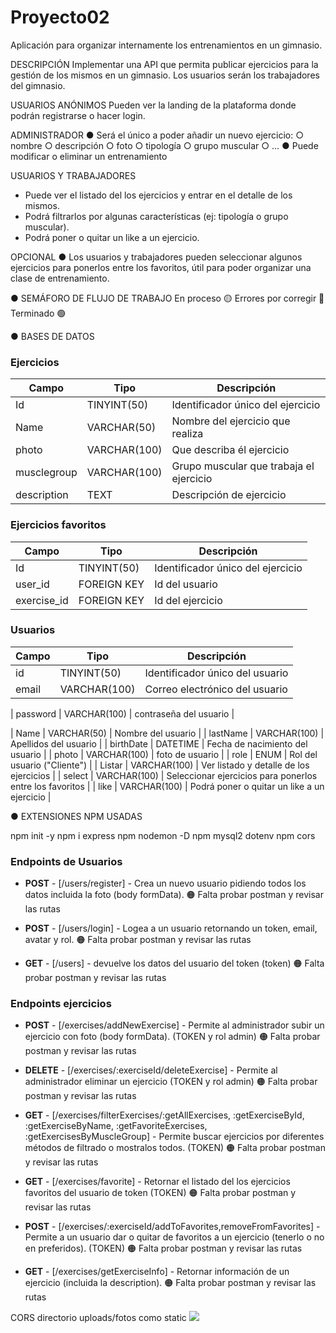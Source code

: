 # Proyecto02

Aplicación para organizar internamente los entrenamientos en un gimnasio.

DESCRIPCIÓN
Implementar una API que permita publicar ejercicios para la gestión de los mismos en un
gimnasio. Los usuarios serán los trabajadores del gimnasio.

USUARIOS ANÓNIMOS
Pueden ver la landing de la plataforma donde podrán registrarse o hacer login.

ADMINISTRADOR
● Será el único a poder añadir un nuevo ejercicio:
○ nombre
○ descripción
○ foto
○ tipología
○ grupo muscular
○ ...
● Puede modificar o eliminar un entrenamiento

USUARIOS Y TRABAJADORES

- Puede ver el listado del los ejercicios y entrar en el detalle de los mismos.
- Podrá filtrarlos por algunas características (ej: tipología o grupo muscular).
- Podrá poner o quitar un like a un ejercicio.

OPCIONAL
● Los usuarios y trabajadores pueden seleccionar algunos ejercicios para ponerlos
entre los favoritos, útil para poder organizar una clase de entrenamiento.

● SEMÁFORO DE FLUJO DE TRABAJO
En proceso 🟡
Errores por corregir 🔴
Terminado 🟢

● BASES DE DATOS

### Ejercicios

| Campo       | Tipo         | Descripción                             |
| ----------- | ------------ | --------------------------------------- |
| Id          | TINYINT(50)  | Identificador único del ejercicio       |
| Name        | VARCHAR(50)  | Nombre del ejercicio que realiza        |
| photo       | VARCHAR(100) | Que describa él ejercicio               |
| musclegroup | VARCHAR(100) | Grupo muscular que trabaja el ejercicio |
| description | TEXT         | Descripción de ejercicio                |

### Ejercicios favoritos

| Campo       | Tipo        | Descripción                       |
| ----------- | ----------- | --------------------------------- |
| Id          | TINYINT(50) | Identificador único del ejercicio |
| user_id     | FOREIGN KEY | Id del usuario                    |
| exercise_id | FOREIGN KEY | Id del ejercicio                  |

### Usuarios

| Campo | Tipo         | Descripción                     |
| ----- | ------------ | ------------------------------- |
| id    | TINYINT(50)  | Identificador único del usuario |
| email | VARCHAR(100) | Correo electrónico del usuario  |

| password | VARCHAR(100) | contraseña del usuario |

| Name | VARCHAR(50) | Nombre del usuario |
| lastName | VARCHAR(100) | Apellidos del usuario |
| birthDate | DATETIME | Fecha de nacimiento del usuario |
| photo | VARCHAR(100) | foto de usuario |
| role | ENUM | Rol del usuario ("Cliente") |
| Listar | VARCHAR(100) | Ver listado y detalle de los ejercicios |
| select | VARCHAR(100) | Seleccionar ejercicios para ponerlos entre los favoritos |
| like | VARCHAR(100) | Podrá poner o quitar un like a un ejercicio |

● EXTENSIONES NPM USADAS

npm init -y
npm i express
npm nodemon -D
npm mysql2 dotenv
npm cors

### **Endpoints de Usuarios**

- **POST** - [/users/register] - Crea un nuevo usuario pidiendo todos los datos incluida la foto (body formData).
  🟠 Falta probar postman y revisar las rutas

- **POST** - [/users/login] - Logea a un usuario retornando un token, email, avatar y rol.
  🟠 Falta probar postman y revisar las rutas
- **GET** - [/users] - devuelve los datos del usuario del token (token)
  🟠 Falta probar postman y revisar las rutas

### **Endpoints ejercicios**

- **POST** - [/exercises/addNewExercise] - Permite al administrador subir un ejercicio con foto (body formData). (TOKEN y rol admin)
  🟠 Falta probar postman y revisar las rutas

- **DELETE** - [/exercises/:exerciseId/deleteExercise] - Permite al administrador eliminar un ejercicio (TOKEN y rol admin)
  🟠 Falta probar postman y revisar las rutas

- **GET** - [/exercises/filterExercises/:getAllExercises, :getExerciseById, :getExerciseByName, :getFavoriteExercises, :getExercisesByMuscleGroup] - Permite buscar ejercicios por diferentes métodos de filtrado o mostralos todos. (TOKEN)
  🟠 Falta probar postman y revisar las rutas

- **GET** - [/exercises/favorite] - Retornar el listado del los ejercicios favoritos del usuario de token (TOKEN)
  🟠 Falta probar postman y revisar las rutas

- **POST** - [/exercises/:exerciseId/addToFavorites,removeFromFavorites] - Permite a un usuario dar o quitar de favoritos a un ejercicio (tenerlo o no en preferidos). (TOKEN)
  🟠 Falta probar postman y revisar las rutas

- **GET** - [/exercises/getExerciseInfo] - Retornar información de un ejercicio (incluida la description).
  🟠 Falta probar postman y revisar las rutas

CORS
directorio uploads/fotos como static <img src="http://localhost:8000/43t4345tg3456g65.jpg">
